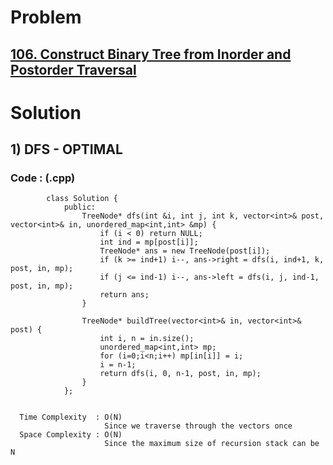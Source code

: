 # Problem

## [106. Construct Binary Tree from Inorder and Postorder Traversal](https://leetcode.com/problems/construct-binary-tree-from-inorder-and-postorder-traversal/)


# Solution 

## 1) DFS - OPTIMAL

     
      
      
   ### Code : (.cpp)
    
            class Solution {
                public:
                    TreeNode* dfs(int &i, int j, int k, vector<int>& post, vector<int>& in, unordered_map<int,int> &mp) {
                        if (i < 0) return NULL;
                        int ind = mp[post[i]];
                        TreeNode* ans = new TreeNode(post[i]);
                        if (k >= ind+1) i--, ans->right = dfs(i, ind+1, k, post, in, mp);
                        if (j <= ind-1) i--, ans->left = dfs(i, j, ind-1, post, in, mp);
                        return ans;    
                    }

                    TreeNode* buildTree(vector<int>& in, vector<int>& post) {
                        int i, n = in.size();
                        unordered_map<int,int> mp;
                        for (i=0;i<n;i++) mp[in[i]] = i;
                        i = n-1;
                        return dfs(i, 0, n-1, post, in, mp);
                    }
                };

 
      Time Complexity  : O(N) 
                         Since we traverse through the vectors once
      Space Complexity : O(N)
                         Since the maximum size of recursion stack can be N
